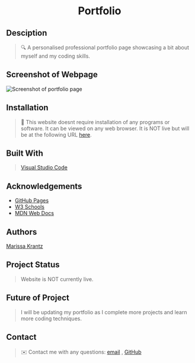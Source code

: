 <h1 align="center">Portfolio</h1>

## Desciption

> 🔍 A personalised professional portfolio page showcasing a bit about myself and my coding skills.

## Screenshot of Webpage

![Screenshot of portfolio page]()

## Installation

> 💾 This website doesnt require installation of any programs or software. It can be viewed on any web browser. It is NOT live but will be at the following URL [here](https://).

## Built With

> [Visual Studio Code](https://code.visualstudio.com/)

## Acknowledgements

* [GitHub Pages](https://pages.github.com)
* [W3 Schools](https://www.w3schools.com/)
* [MDN Web Docs](https://developer.mozilla.org/en-US/)

## Authors

[Marissa Krantz](https://github.com/marissakrantz)

## Project Status

> Website is NOT currently live. 

## Future of Project

> I will be updating my portfolio as I complete more projects and learn more coding techniques. 

## Contact
> ✉️ Contact me with any questions: [email](mailto:marissaleak@hotmail.com) , [GitHub](https://github.com/marissakrantz)<br />
